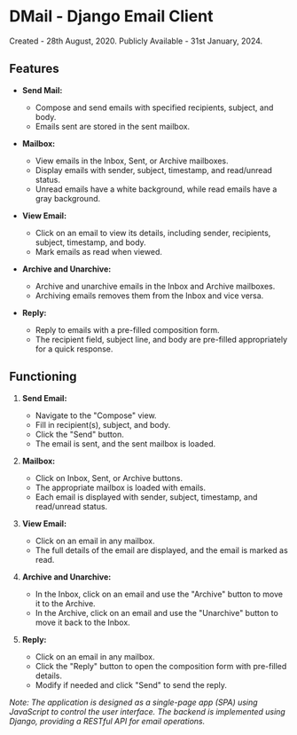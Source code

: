 # DMail - Django Email Client

Created - 28th August, 2020. Publicly Available - 31st January, 2024.

## Features

- **Send Mail:**
  - Compose and send emails with specified recipients, subject, and body.
  - Emails sent are stored in the sent mailbox.

- **Mailbox:**
  - View emails in the Inbox, Sent, or Archive mailboxes.
  - Display emails with sender, subject, timestamp, and read/unread status.
  - Unread emails have a white background, while read emails have a gray background.

- **View Email:**
  - Click on an email to view its details, including sender, recipients, subject, timestamp, and body.
  - Mark emails as read when viewed.

- **Archive and Unarchive:**
  - Archive and unarchive emails in the Inbox and Archive mailboxes.
  - Archiving emails removes them from the Inbox and vice versa.

- **Reply:**
  - Reply to emails with a pre-filled composition form.
  - The recipient field, subject line, and body are pre-filled appropriately for a quick response.

## Functioning

1. **Send Email:**
   - Navigate to the "Compose" view.
   - Fill in recipient(s), subject, and body.
   - Click the "Send" button.
   - The email is sent, and the sent mailbox is loaded.

2. **Mailbox:**
   - Click on Inbox, Sent, or Archive buttons.
   - The appropriate mailbox is loaded with emails.
   - Each email is displayed with sender, subject, timestamp, and read/unread status.

3. **View Email:**
   - Click on an email in any mailbox.
   - The full details of the email are displayed, and the email is marked as read.

4. **Archive and Unarchive:**
   - In the Inbox, click on an email and use the "Archive" button to move it to the Archive.
   - In the Archive, click on an email and use the "Unarchive" button to move it back to the Inbox.

5. **Reply:**
   - Click on an email in any mailbox.
   - Click the "Reply" button to open the composition form with pre-filled details.
   - Modify if needed and click "Send" to send the reply.

*Note: The application is designed as a single-page app (SPA) using JavaScript to control the user interface. The backend is implemented using Django, providing a RESTful API for email operations.*
